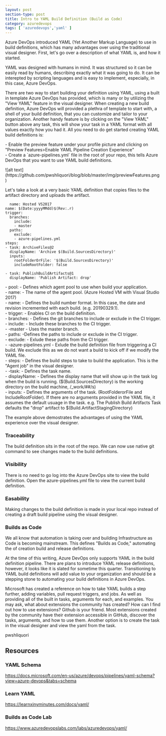 ```yaml
---
layout: post
section-type: post
title: Intro to YAML Build Definition (Build as Code)
category: azuredevops
tags: [ 'azuredevops','yaml' ]
---
```


Azure DevOps introduced YAML (Yet Another Markup Language) to use in build definitions, which has many advantages over using the traditional visual designer. First, let's go over a description of what YAML is, and how it started. 

YAML was designed with humans in mind. It was structured so it can be easily read by humans, describing exactly what it was going to do. It can be interepted by scripting languages and is easy to implement, especially, in this case, Azure DevOps. 

There are two way to start building your definition using YAML, using a built in template Azure DevOps has provided, which is many or by utilizing the "View YAML" feature in the visual designer. When creating a new build definition, Azure DevOps will provided a plethra of template to start with, a shell of your build definition, that you can customize and tailor to your organization. Another handy feature is by clicking on the "View YAML" button above any task, this will show your task in a YAML format with all values exactly how you had it. All you need to do get started creating YAML build definitions is:

<p  align="left">
- Enable the preview feature under your profile picture and clicking on "Preview Features>Enable YAML Pipeline Creation Experience" <BR>
- Create a `azure-pipelines.yml` file in the root of your repo, this tells Azure DevOps that you want to use YAML build definitions.  
</p>
![alt text](https://github.com/pwshliquori/blog/blob/master/img/previewFeatures.png) 

Let's take a look at a very basic YAML definition that copies files to the artifact directory and uploads the artifact.

```pool:
  name: Hosted VS2017
name: $(Date:yyyyMMdd)$(Rev:.r)
trigger:
  branches:
    include:
    - master
  paths:
    exclude:
    - azure-pipelines.yml
steps:
- task: ArchiveFiles@2
  displayName: 'Archive $(Build.SourcesDirectory)'
  inputs:
    rootFolderOrFile: '$(Build.SourcesDirectory)'
    includeRootFolder: false

- task: PublishBuildArtifacts@1
  displayName: 'Publish Artifact: drop'
```

<p  align="left">
- pool: - Defines which agent pool to use when build your application.<BR>
    - name: - The name of the agent pool. (Azure Hosted VM with Visual Studio 2017)<BR>
- name: - Defines the build number format. In this case, the date and revision incremented with each build. (e.g. 20190329.1).<BR>
- trigger: - Enables CI on the build definition.<BR>
    - branches: - Defines the git branches to include or exclude in the CI trigger. <BR>
    - include: - Include these branches to the CI trigger. <BR>
    - -master - Uses the master branch.<BR>
    - paths: -Defines the paths to include or exclude in the CI trigger.<BR>
    - exclude: - Exlude these paths from the CI trigger.<BR>
    - -azure-pipelines.yml - Exlude the build definition file from triggering a CI build. We exclude this as we do not want a build to kick off if we modify the YAML file.<BR>
- steps: - Defines the build steps to take to build the application. This is the "Agent job" in the visual designer.<BR>
- -task: - Defines the task name.<BR>
- displayName: - Defines the display name that will show up in the task log when the build is running. ($(Build.SourcesDirectory) is the working directory on the build machine, /_work/##/s)<BR>
- inputs: - Defines the arguments of the task. (RootFolderorFile and IncludeRootFolder). If there are no arguments provided in the YAML file, it assumes the default usuage in the task. e.g. The Publish Build Artifacts Task defaults the "drop" artifact to $(Build.ArtifactStagingDirectory)<BR>
</p>

The example above demostrates the advantages of using the YAML experience over the visual designer.

### Traceability

The build definition sits in the root of the repo. We can now use native git command to see changes made to the build definitions. 

### Visibility 

There is no need to go log into the Azure DevOps site to view the build definition. Open the azure-pipelines.yml file to view the current build definition.

### Easability

Making changes to the build definition is made in your local repo instead of creating a draft build pipeline using the visual designer. 

### Builds as Code

We all know that automation is taking over and building Infrastructure as Code is becoming mainstream. This defines "Builds as Code," automating the of creation build and release definitions. 

At the time of this writing, Azure DevOps only supports YAML in the build definition pipeline. There are plans to introduce YAML release definitions, however, it looks like it is slated for sometime this quarter. Transitioning to YAML build definitions will add value to your organization and should be a stepping stone to automating your build definitions in Azure DevOps.

Microsoft has created a reference on how to take YAML builds a step further, adding variables, pull request triggers, and jobs. As well as providing all of the built in tasks, arguments for each, and examples. You may ask, what about extensions the community has created? How can I find out how to use extensions? Github is your friend. Most extensions created by the community have their extension accessible in GitHub, discover the tasks, arguments, and how to use them. Another option is to create the task in the visual designer and view the yaml from the task. 

pwshliquori

## Resources

### YAML Schema

https://docs.microsoft.com/en-us/azure/devops/pipelines/yaml-schema?view=azure-devops&tabs=schema

### Learn YAML

https://learnxinyminutes.com/docs/yaml/

### Builds as Code Lab

https://www.azuredevopslabs.com/labs/azuredevops/yaml/